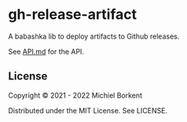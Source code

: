 # gh-release-artifact

A babashka lib to deploy artifacts to Github releases.

See [API.md](API.md) for the API.

## License

Copyright © 2021 - 2022 Michiel Borkent

Distributed under the MIT License. See LICENSE.
